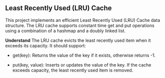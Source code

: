 ## Least Recently Used (LRU) Cache
This project implements an efficient Least Recently Used (LRU) Cache data structure. The LRU cache supports constant time get and put operations using a combination of a hashmap and a doubly linked list.

**Understand**
The LRU cache evicts the least recently used item when it exceeds its capacity. It should support:

- get(key): Returns the value of the key if it exists, otherwise returns -1.

- put(key, value): Inserts or updates the value of the key. If the cache exceeds capacity, the least recently used item is removed.

